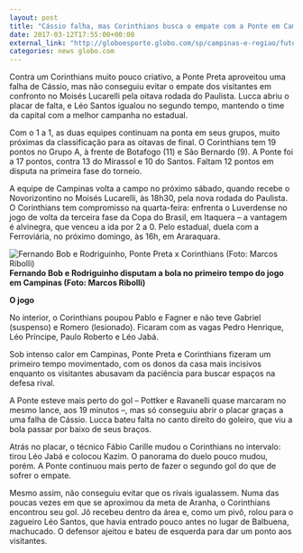 ```yaml
---
layout: post
title: "Cássio falha, mas Corinthians busca o empate com a Ponte em Campinas"
date: 2017-03-12T17:55:00+00:00
external_link: "http://globoesporte.globo.com/sp/campinas-e-regiao/futebol/campeonato-paulista/noticia/2017/03/cassio-falha-mas-corinthians-busca-o-empate-com-ponte-em-campinas.html"
categories: news globo.com
---
```

Contra um Corinthians muito pouco criativo, a Ponte Preta aproveitou uma falha de Cássio, mas não conseguiu evitar o empate dos visitantes em confronto no Moisés Lucarelli pela oitava rodada do Paulista. Lucca abriu o placar de falta, e Léo Santos igualou no segundo tempo, mantendo o time da capital com a melhor campanha no estadual.

Com o 1 a 1, as duas equipes continuam na ponta em seus grupos, muito próximas da classificação para as oitavas de final. O Corinthians tem 19 pontos no Grupo A, à frente de Botafogo (11) e São Bernardo (9). A Ponte foi a 17 pontos, contra 13 do Mirassol e 10 do Santos. Faltam 12 pontos em disputa na primeira fase do torneio.

A equipe de Campinas volta a campo no próximo sábado, quando recebe o Novorizontino no Moisés Lucarelli, às 18h30, pela nova rodada do Paulista. O Corinthians tem compromisso na quarta-feira: enfrenta o Luverdense no jogo de volta da terceira fase da Copa do Brasil, em Itaquera&nbsp;– a vantagem é alvinegra, que venceu a ida por 2 a 0. Pelo estadual, duela com a Ferroviária, no próximo domingo, às 16h, em Araraquara.

 ![Fernando Bob e Rodriguinho, Ponte Preta x Corinthians (Foto: Marcos Ribolli)](http://s2.glbimg.com/KT9k_esiyVM3xJn7jEPPcx6LnOo=/108x486:2464x2040/690x455/s.glbimg.com/es/ge/f/original/2017/03/12/rib3682.jpg "Fernando Bob e Rodriguinho, Ponte Preta x Corinthians (Foto: Marcos Ribolli)")**Fernando Bob e Rodriguinho disputam a bola no primeiro tempo do jogo em Campinas (Foto: Marcos Ribolli)**

**O jogo**

No interior, o Corinthians poupou Pablo e Fagner e não teve Gabriel (suspenso) e Romero (lesionado). Ficaram com as vagas Pedro Henrique, Léo Príncipe, Paulo Roberto e Léo Jabá.

Sob intenso calor em Campinas, Ponte Preta e Corinthians fizeram um primeiro tempo movimentado, com os donos da casa mais incisivos enquanto os visitantes abusavam da paciência para buscar espaços na defesa rival.&nbsp;

A Ponte esteve mais perto do gol – Pottker e Ravanelli quase marcaram no mesmo lance, aos 19 minutos –, mas só conseguiu abrir o placar graças a uma falha de Cássio. Lucca bateu falta no canto direito do goleiro, que viu a bola passar por baixo de seus braços.

Atrás no placar, o técnico Fábio Carille mudou o Corinthians no intervalo: tirou Léo Jabá e colocou Kazim. O panorama do duelo pouco mudou, porém. A Ponte continuou mais perto de fazer o segundo gol do que de sofrer o empate.

Mesmo assim, não conseguiu evitar que os rivais igualassem. Numa das poucas vezes em que se aproximou da meta de Aranha, o Corinthians encontrou seu gol. Jô recebeu dentro da área e, como um pivô, rolou para o zagueiro Léo Santos, que havia entrado pouco antes no lugar de Balbuena, machucado. O defensor ajeitou e bateu de esquerda para dar um ponto aos visitantes.

